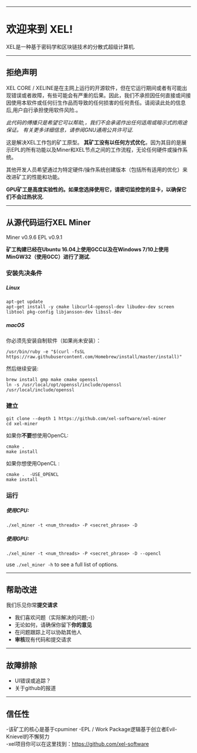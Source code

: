 ----
# 欢迎来到 XEL!


XEL是一种基于密码学和区块链技术的分散式超级计算机.

----
## 拒绝声明


XEL CORE / XELINE是在主网上运行的开源软件，但在它运行期间或者有可能出现错误或者故障，有些可能会有严重的后果。因此，我们不承担因任何直接或间接因使用本软件或任何衍生作品而导致的任何损害的任何责任。请阅读此处的信息后,用户自行承担使用软件风险.。

*此代码的傅播只是希望它可以帮助,，我们不会承诺作出任何适用或暗示式的用途保证。
有关更多详细信息，请参阅GNU通用公共许可证.*


这是解决XEL工作包的矿工原型。 **其矿工没有以任何方式优化**，因为其目的是展示EPL的所有功能以及Miner和XEL节点之间的工作流程，无论任何硬件或操作系统。

其他开发人员希望通过为特定硬件/操作系统创建版本（包括所有适用的优化）来改进矿工的性能和功能。


**GPU矿工是高度实验性的。如果您选择使用它，请密切监控您的显卡，以确保它们不会过热状况.**

----
## 从源代码运行XEL Miner

Miner		v0.9.6
EPL 	v0.9.1

**矿工构建已经在Ubuntu 16.04上使用GCC以及在Windows 7/10上使用MinGW32（使用GCC）进行了测试.**

### 安装先决条件

##### Linux

```
apt-get update
apt-get install -y cmake libcurl4-openssl-dev libudev-dev screen libtool pkg-config libjansson-dev libssl-dev
```

##### macOS

你必须先安装自制软件（如果尚未安装）：


```
/usr/bin/ruby -e "$(curl -fsSL https://raw.githubusercontent.com/Homebrew/install/master/install)"
```

然后继续安装:

```
brew install gmp make cmake openssl
ln -s /usr/local/opt/openssl/include/openssl /usr/local/include/openssl
```

### 建立

```
git clone --depth 1 https://github.com/xel-software/xel-miner
cd xel-miner
```

如果你**不要**想使用OpenCL:
```
cmake .
make install
```

如果你想使用OpenCL :
```
cmake .  -USE_OPENCL
make install
```


### 运行

##### 使用CPU:

`./xel_miner -t <num_threads> -P <secret_phrase> -D`

##### 使用GPU:

`./xel_miner -t <num_threads> -P <secret_phrase> -D --opencl`

use `./xel_miner -h` to see a full list of options.



----
## 帮助改进

 我们乐见你常**提交请求**
   - 我们喜欢问题（实际解决的问题;-)）
   - 无论如何，请确保你留下**你的意见**
   - 在问题跟踪上可以协助其他人
   -  **审核**现有代码和提交请求

----
## 故障排除

  - UI错误或追踪？
  - 关于github的报道
----
## 信任性

-该矿工的核心是基于cpuminer
-EPL / Work Package逻辑基于创立者Evil-Knievel的不懈努力  
-xel项目你可以在这里找到：https://github.com/xel-software
